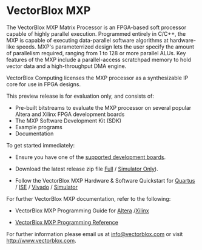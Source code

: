 VectorBlox MXP
================

The VectorBlox MXP Matrix Processor is an FPGA-based soft processor
capable of highly parallel execution. Programmed entirely in C/C++,
the MXP is capable of executing data-parallel software algorithms at
hardware-like speeds. MXP's parameterrized design lets the user specify
the amount of parallelism required, ranging from 1 to 128 or more
parallel ALUs. Key features of the MXP include a parallel-access
scratchpad memory to hold vector data and a high-throughput DMA
engine.

VectorBlox Computing licenses the MXP processor as a synthesizable IP
core for use in FPGA designs.

This preview release is for evaluation only, and consists of:

- Pre-built bitstreams to evaluate the MXP processor on several popular
  Altera and Xilinx FPGA development boards
- The MXP Software Development Kit (SDK)
- Example programs
- Documentation

To get started immediately:

- Ensure you have one of the [supported development
  boards](http://vectorblox.github.io/mxp/mxp_supported_boards.html).

- Download the latest release zip file
  [Full](https://github.com/VectorBlox/mxp/archive/master.zip) /
  [Simulator Only](https://github.com/VectorBlox/mxp/archive/simulator_only.zip)).

- Follow the VectorBlox MXP Hardware & Software Quickstart for
  [Quartus](http://vectorblox.github.io/mxp/mxp_quickstart_altera.html) /
  [ISE](http://vectorblox.github.io/mxp/mxp_quickstart_ise.html) /
  [Vivado](http://vectorblox.github.io/mxp/mxp_quickstart_vivado.html) /
  [Simulator](http://vectorblox.github.io/mxp/mxp_quickstart_simulator.html)

For further VectorBlox MXP documentation, refer to the following:

- VectorBlox MXP Programming Guide for [Altera](http://vectorblox.github.io/mxp/mxp_guide_altera.html) /[Xilinx](http://vectorblox.github.io/mxp/mxp_guide_xilinx.html)

- [VectorBlox MXP Programming  Reference](http://vectorblox.github.io/mxp/mxp_reference.html)

For further information please email us at
[info@vectorblox.com](mailto:info@vectorblox.com) or visit
<http://www.vectorblox.com>.
